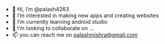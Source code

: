 - 👋 Hi, I’m @palash4263
- 👀 I’m interested in making new apps and creating websites
- 🌱 I’m currently learning android studio 
- 💞️ I’m looking to collaborate on ...
- 📫 you can reach me on palashmishra@gmail.com

<!---
palash4263/palash4263 is a ✨ special ✨ repository because its `README.md` (this file) appears on your GitHub profile.
You can click the Preview link to take a look at your changes.
--->

